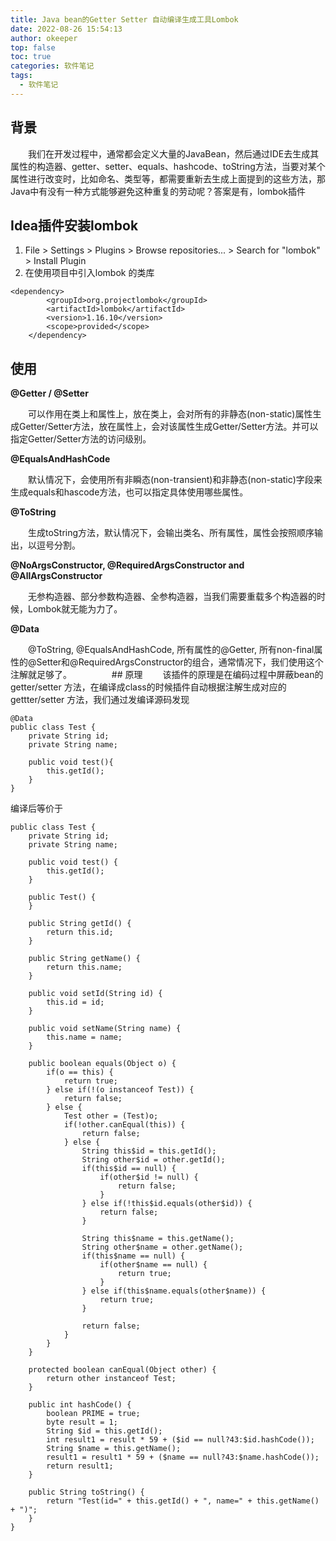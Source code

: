 ```yaml
---
title: Java bean的Getter Setter 自动编译生成工具Lombok
date: 2022-08-26 15:54:13
author: okeeper
top: false
toc: true
categories: 软件笔记
tags:
  - 软件笔记
---
```


## 背景

  我们在开发过程中，通常都会定义大量的JavaBean，然后通过IDE去生成其属性的构造器、getter、setter、equals、hashcode、toString方法，当要对某个属性进行改变时，比如命名、类型等，都需要重新去生成上面提到的这些方法，那Java中有没有一种方式能够避免这种重复的劳动呢？答案是有，lombok插件
  
## Idea插件安装lombok
1. File > Settings > Plugins > Browse repositories... > Search for "lombok" > Install Plugin
2. 在使用项目中引入lombok 的类库
```
<dependency>
        <groupId>org.projectlombok</groupId>
        <artifactId>lombok</artifactId>
        <version>1.16.10</version>
        <scope>provided</scope>
    </dependency>
```

## 使用

**@Getter / @Setter**

  可以作用在类上和属性上，放在类上，会对所有的非静态(non-static)属性生成Getter/Setter方法，放在属性上，会对该属性生成Getter/Setter方法。并可以指定Getter/Setter方法的访问级别。

**@EqualsAndHashCode**

  默认情况下，会使用所有非瞬态(non-transient)和非静态(non-static)字段来生成equals和hascode方法，也可以指定具体使用哪些属性。

**@ToString**

  生成toString方法，默认情况下，会输出类名、所有属性，属性会按照顺序输出，以逗号分割。

**@NoArgsConstructor, @RequiredArgsConstructor and @AllArgsConstructor**

  无参构造器、部分参数构造器、全参构造器，当我们需要重载多个构造器的时候，Lombok就无能为力了。

**@Data**

  @ToString, @EqualsAndHashCode, 所有属性的@Getter, 所有non-final属性的@Setter和@RequiredArgsConstructor的组合，通常情况下，我们使用这个注解就足够了。
  
  ## 原理
  该插件的原理是在编码过程中屏蔽bean的getter/setter 方法，在编译成class的时候插件自动根据注解生成对应的gettter/setter 方法，我们通过发编译源码发现
  
```
@Data
public class Test {
    private String id;
    private String name;

    public void test(){
        this.getId();
    }
}
```
编译后等价于

```
public class Test {
    private String id;
    private String name;

    public void test() {
        this.getId();
    }

    public Test() {
    }

    public String getId() {
        return this.id;
    }

    public String getName() {
        return this.name;
    }

    public void setId(String id) {
        this.id = id;
    }

    public void setName(String name) {
        this.name = name;
    }

    public boolean equals(Object o) {
        if(o == this) {
            return true;
        } else if(!(o instanceof Test)) {
            return false;
        } else {
            Test other = (Test)o;
            if(!other.canEqual(this)) {
                return false;
            } else {
                String this$id = this.getId();
                String other$id = other.getId();
                if(this$id == null) {
                    if(other$id != null) {
                        return false;
                    }
                } else if(!this$id.equals(other$id)) {
                    return false;
                }

                String this$name = this.getName();
                String other$name = other.getName();
                if(this$name == null) {
                    if(other$name == null) {
                        return true;
                    }
                } else if(this$name.equals(other$name)) {
                    return true;
                }

                return false;
            }
        }
    }

    protected boolean canEqual(Object other) {
        return other instanceof Test;
    }

    public int hashCode() {
        boolean PRIME = true;
        byte result = 1;
        String $id = this.getId();
        int result1 = result * 59 + ($id == null?43:$id.hashCode());
        String $name = this.getName();
        result1 = result1 * 59 + ($name == null?43:$name.hashCode());
        return result1;
    }

    public String toString() {
        return "Test(id=" + this.getId() + ", name=" + this.getName() + ")";
    }
}

```